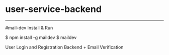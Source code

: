 # user-service-backend

-------------------------

#mail-dev Install & Run

$ npm install -g maildev
$ maildev

User Login and Registration Backend + Email Verification
